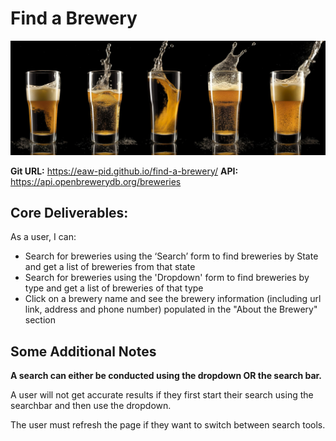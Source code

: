 # Find a Brewery

![Image1](/images/beer-panorama.jpg)

**Git URL:** https://eaw-pid.github.io/find-a-brewery/
**API:** https://api.openbrewerydb.org/breweries

## Core Deliverables:

As a user, I can:

- Search for breweries using the ‘Search’ form to find breweries by State and get a list of breweries from that state
- Search for breweries using the 'Dropdown' form to find breweries by type and get a list of breweries of that type
- Click on a brewery name and see the brewery information (including url link, address and phone number) populated in the "About the Brewery" section

## Some Additional Notes
**A search can either be conducted using the dropdown OR the search bar.**

A user will not get accurate results if they first start their search using the searchbar and then use the dropdown. 

The user must refresh the page if they want to switch between search tools.
